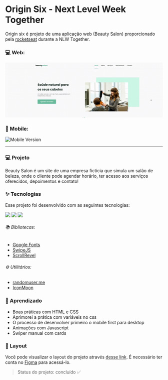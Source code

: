 # Origin Six - Next Level Week Together
 Origin six é projeto de uma aplicação web (Beauty Salon) proporcionado pela [rocketseat]((https://discord.gg/gKUVrzrPrU)) durante a NLW Together.

### :computer: Web:
<img src="assets/preview/web.gif" alt="Web Version"/>

### :iphone: Mobile:
<img  height = 420px src="assets/preview/mobile.gif" alt="Mobile Version"/>

---
### :computer: Projeto
Beauty Salon é um site de uma empresa fictícia que simula um salão de beleza, onde o cliente pode agendar horário, ter acesso aos serviços oferecidos, depoimentos e contato!

### :sparkles: Tecnologias
Esse projeto foi desenvolvido com as seguintes tecnologias:

<img src="https://img.shields.io/static/v1?label=&message=HTML&color=orange&style=for-the-badge&logo=HTML5&logoColor=white"/> <img src="https://img.shields.io/static/v1?label=&message=CSS&color=blue&style=for-the-badge&logo=CSS3&logoColor=white"/> <img src="https://img.shields.io/static/v1?label=&message=JS&color=yellowgreen&style=for-the-badge&logo=JavaScript&logoColor=white"/>

###### :books: Bibliotecas:
- [Google Fonts](https://fonts.google.com/)
- [SwipeJS](https://github.com/nolimits4web/Swiper)
- [ScrollRevel](https://scrollrevealjs.org)

###### :gear: Utilitários:
- [randomuser.me](https://randomuser.me/photos)
- [IconMoon](https://icomoon.io/app/#/select)

### :scroll: Aprendizado
- Boas práticas com HTML e CSS
- Aprimorei a prática com variáveis no css
- O processo de desenvolver primeiro o mobile first para desktop 
- Animações com Javascript
- Swiper manual com cards

### :bookmark: Layout
Você pode visualizar o layout do projeto através [desse link](https://www.figma.com/community/file/1009807319507822993/Origin-Six). É necessário ter conta no [Figma](https://figma.com) para acessá-lo.

> Status do projeto: concluído :white_check_mark:
